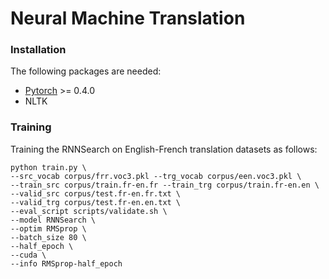 Neural Machine Translation
=====================================================================

### Installation
The following packages are needed:
* [Pytorch](https://github.com/pytorch/pytorch) >= 0.4.0
* NLTK

### Training
Training the RNNSearch on English-French translation datasets as follows:
```
python train.py \
--src_vocab corpus/frr.voc3.pkl --trg_vocab corpus/een.voc3.pkl \
--train_src corpus/train.fr-en.fr --train_trg corpus/train.fr-en.en \
--valid_src corpus/test.fr-en.fr.txt \
--valid_trg corpus/test.fr-en.en.txt \
--eval_script scripts/validate.sh \
--model RNNSearch \
--optim RMSprop \
--batch_size 80 \
--half_epoch \
--cuda \
--info RMSprop-half_epoch
```